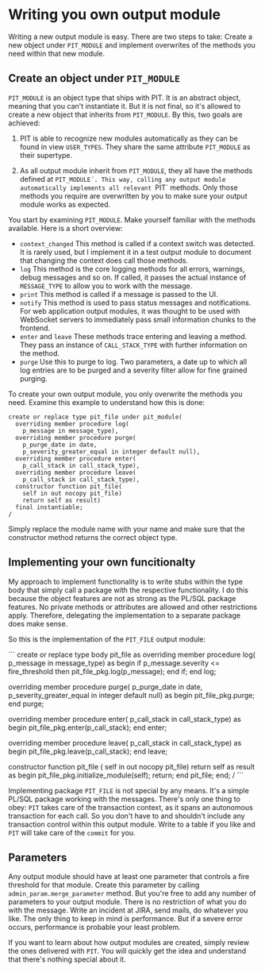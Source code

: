 # Writing you own output module

Writing a new output module is easy. There are two steps to take: Create a new object under `PIT_MODULE` and implement overwrites of the methods you need within that new module.

## Create an object under `PIT_MODULE`

`PIT_MODULE` is an object type that ships with PIT. It is an abstract object, meaning that you can't instantiate it. But it is not final, so it's allowed to create a new object that inherits from `PIT_MODULE`. By this, two goals are achieved:

1.  PIT is able to recognize new modules automatically as they can be found in view `USER_TYPES`. They share the same attribute `PIT_MODULE` as their supertype.

2.  As all output module inherit from `PIT_MODULE`, they all have the methods defined at `PIT_MODULE´. This way, calling any output module automatically implements all relevant `PIT` methods. Only those methods you require are overwritten by you to make sure your output module works as expected.

You start by examining `PIT_MODULE`. Make yourself familiar with the methods available. Here is a short overview:
- `context_changed`
This method is called if a context switch was detected. It is rarely used, but I implement it in a test output module to document that changing the context does call those methods.
- `log`
This method is the core logging methods for all errors, warnings, debug messages and so on. If called, it passes the actual instance of `MESSAGE_TYPE` to allow you to work with the message.
- `print`
This method is called if a message is passed to the UI.
- `notify`
This method is used to pass status messages and notifications. For web application output modules, it was thought to be used with WebSocket servers to immediately pass small information chunks to the frontend.
- `enter` and `leave`
These methods trace entering and leaving a method. They pass an instance of `CALL_STACK_TYPE` with further information on the method.
- `purge`
Use this to purge to log. Two parameters, a date up to which all log entries are to be purged and a severity filter allow for fine grained purging.

To create your own output module, you only overwrite the methods you need. Examine this example to understand how this is done:

```
create or replace type pit_file under pit_module(
  overriding member procedure log(
    p_message in message_type),
  overriding member procedure purge(
    p_purge_date in date,
    p_severity_greater_equal in integer default null),
  overriding member procedure enter(
    p_call_stack in call_stack_type),
  overriding member procedure leave(
    p_call_stack in call_stack_type),
  constructor function pit_file(
    self in out nocopy pit_file)
    return self as result)
  final instantiable;
/
```
Simply replace the module name with your name and make sure that the constructor method returns the correct object type.

## Implementing your own funcitionalty

My approach to implement functionality is to write stubs within the type body that simply call a package with the respective functionality. I do this because the object features are not as strong as the PL/SQL package features. No private methods or attributes are allowed and other restrictions apply. Therefore, delegating the implementation to a separate package does make sense.

So this is the implementation of the `PIT_FILE` output module:

´´´
create or replace type body pit_file
as
  overriding member procedure log(
    p_message in message_type)
  as
  begin
    if p_message.severity <= fire_threshold then
      pit_file_pkg.log(p_message);
    end if;
  end log;

  overriding member procedure purge(
    p_purge_date in date,
    p_severity_greater_equal in integer default null)
  as
  begin
    pit_file_pkg.purge;
  end purge;

  overriding member procedure enter(
    p_call_stack in call_stack_type)
  as
  begin
    pit_file_pkg.enter(p_call_stack);
  end enter;

  overriding member procedure leave(
    p_call_stack in call_stack_type)
  as
  begin
    pit_file_pkg.leave(p_call_stack);
  end leave;

  constructor function pit_file (
    self in out nocopy pit_file)
    return self as result
  as
  begin
    pit_file_pkg.initialize_module(self);
    return;
  end pit_file;
end;
/
´´´

Implementing package `PIT_FILE` is not special by any means. It's a simple PL/SQL package working with the messages. There's only one thing to obey: `PIT` takes care of the transaction context, as it spans an autonomous transaction for each call. So you don't have to and shouldn't include any transaction control within this output module. Write to a table if you like and `PIT` will take care of the `commit` for you.

## Parameters

Any output module should have at least one parameter that controls a fire threshold for that module. Create this parameter by calling `admin_param.merge_parameter` method. But you're free to add any number of parameters to your output module. There is no restriction of what you do with the message. Write an incident at JIRA, send mails, do whatever you like. The only thing to keep in mind is performance. But if a severe error occurs, performance is probable your least problem.

If you want to learn about how output modules are created, simply review the ones delivered with `PIT`. You will quickly get the idea and understand that there's nothing special about it.
